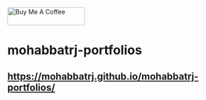 <a href="https://www.buymeacoffee.com/mohabbatrj" target="_blank"><img src="https://cdn.buymeacoffee.com/buttons/default-orange.png" alt="Buy Me A Coffee" height="41" width="174"></a>
# mohabbatrj-portfolios
## https://mohabbatrj.github.io/mohabbatrj-portfolios/
